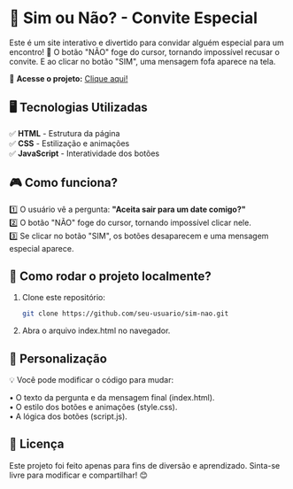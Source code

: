 # 💖 Sim ou Não? - Convite Especial

Este é um site interativo e divertido para convidar alguém especial para um encontro! 💌 O botão "NÃO" foge do cursor, tornando impossível recusar o convite. E ao clicar no botão "SIM", uma mensagem fofa aparece na tela.

🔗 **Acesse o projeto:** [Clique aqui!](https://viniciusavila1.github.io/sim-nao/)

## 🖥️ Tecnologias Utilizadas

✅ **HTML** - Estrutura da página  
✅ **CSS** - Estilização e animações  
✅ **JavaScript** - Interatividade dos botões

## 🎮 Como funciona?

1️⃣ O usuário vê a pergunta: **"Aceita sair para um date comigo?"**  
2️⃣ O botão "NÃO" foge do cursor, tornando impossível clicar nele.  
3️⃣ Se clicar no botão "SIM", os botões desaparecem e uma mensagem especial aparece.

## 🔧 Como rodar o projeto localmente?

1. Clone este repositório:
   ```bash
   git clone https://github.com/seu-usuario/sim-nao.git
   ```
2. Abra o arquivo index.html no navegador.

## 🎨 Personalização

💡 Você pode modificar o código para mudar:

• O texto da pergunta e da mensagem final (index.html).  
• O estilo dos botões e animações (style.css).  
• A lógica dos botões (script.js).

## 📝 Licença

Este projeto foi feito apenas para fins de diversão e aprendizado. Sinta-se livre para modificar e compartilhar! 😊
